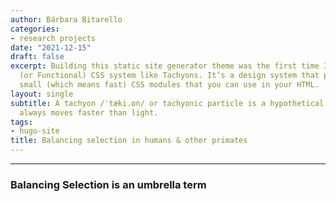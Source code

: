 ```yaml
---
author: Bárbara Bitarello
categories:
- research projects
date: "2021-12-15"
draft: false
excerpt: Building this static site generator theme was the first time I used an Atomic
  (or Functional) CSS system like Tachyons. It’s a design system that provides very
  small (which means fast) CSS modules that you can use in your HTML.
layout: single
subtitle: A tachyon /ˈtæki.ɒn/ or tachyonic particle is a hypothetical particle that
  always moves faster than light.
tags:
- hugo-site
title: Balancing selection in humans & other primates
---
```

---

### Balancing Selection is an umbrella term

